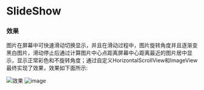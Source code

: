 # SlideShow
### 效果
图片在屏幕中可快速滑动切换显示，并且在滑动过程中，图片旋转角度并且逐渐变黑白图片，滑动停止后通过计算图片中心点距离屏幕中心距离最近的图片居中显示，显示正常彩色和不旋转角度；通过自定义HorizontalScrollView和ImageView最终实现了效果，效果如下面所示:

![效果](http://p54fe58h3.bkt.clouddn.com/blog/180308/j9aB7J12Cb.gif)
![image](https://github.com/YourAcountName/ProjectName/blob/master/GIFName.gif)
